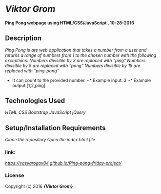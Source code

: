 #  _Viktor Grom_

####  Ping Pong webpage using HTML/CSS/JavaScript , 10-28-2016

## Description
_Ping Pong is are web application that takes a number from a user and returns a range of numbers from 1 to the chosen number with the following exceptions:
Numbers divisible by 3 are replaced with "ping"
Numbers divisible by 5 are replaced with "pong"
Numbers divisible by 15 are replaced with "ping-pong"_

* It can count to the provided number.
 ⋅⋅* Example input: 3
 ⋅⋅* Example output:[1,2,ping]

##  Technologies Used

_HTML CSS Bootstrap JavaScript jQuery_

## Setup/Installation Requirements

_Clone the repository
Open the index.html file_
### link:
  _https://vasyarogov84.github.io/Ping-pong-friday-project/_
### License

Copyright (c) 2016 **_{Viktor Grom}_**
